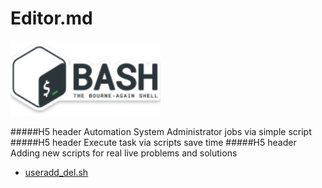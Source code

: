 # Editor.md
![](https://github.com/chsnv/Bash_Script/blob/main/img/bash.png)

#####H5 header Automation System Administrator jobs via simple script
#####H5 header Execute task via scripts save time 
#####H5 header Adding new scripts for real live problems and solutions

- [useradd_del.sh](https://github.com/chsnv/Bash_Script/blob/main/scripts/useradd_del.sh "useradd_del.sh")




